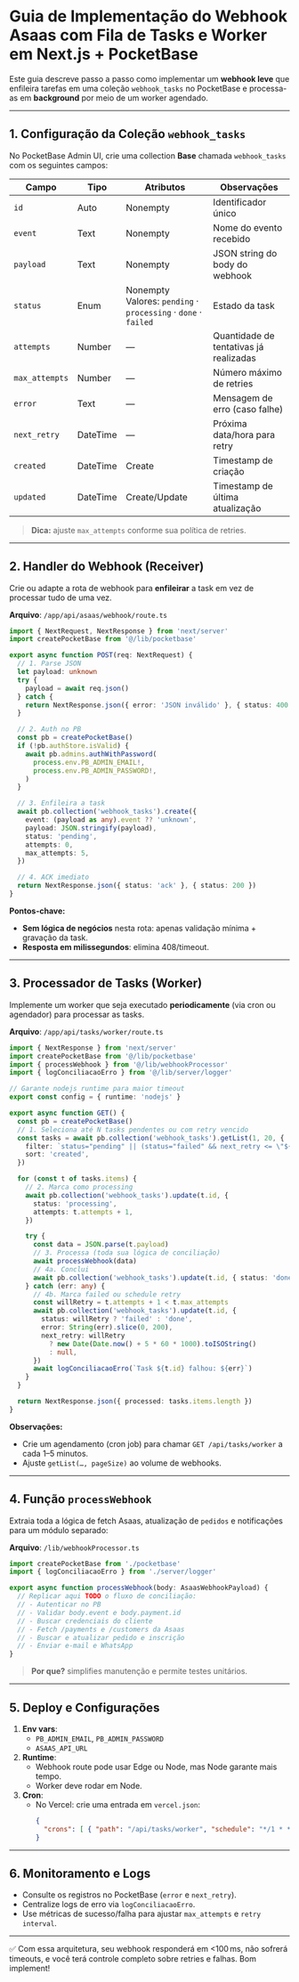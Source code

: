 # Guia de Implementação do Webhook Asaas com Fila de Tasks e Worker em Next.js + PocketBase

Este guia descreve passo a passo como implementar um **webhook leve** que enfileira tarefas em uma coleção `webhook_tasks` no PocketBase e processa-as em **background** por meio de um worker agendado.

---

## 1. Configuração da Coleção `webhook_tasks`
No PocketBase Admin UI, crie uma collection **Base** chamada `webhook_tasks` com os seguintes campos:

| Campo        | Tipo      | Atributos                  | Observações                                   |
|--------------|-----------|----------------------------|-----------------------------------------------|
| `id`         | Auto      | Nonempty                   | Identificador único                           |
| `event`      | Text      | Nonempty                   | Nome do evento recebido                       |
| `payload`    | Text      | Nonempty                   | JSON string do body do webhook                |
| `status`     | Enum      | Nonempty<br/>Valores: `pending` · `processing` · `done` · `failed` | Estado da task                                |
| `attempts`   | Number    | —                          | Quantidade de tentativas já realizadas        |
| `max_attempts` | Number  | —                          | Número máximo de retries                      |
| `error`      | Text      | —                          | Mensagem de erro (caso falhe)                 |
| `next_retry` | DateTime  | —                          | Próxima data/hora para retry                  |
| `created`    | DateTime  | Create                     | Timestamp de criação                          |
| `updated`    | DateTime  | Create/Update              | Timestamp de última atualização               |

> **Dica:** ajuste `max_attempts` conforme sua política de retries.

---

## 2. Handler do Webhook (Receiver)
Crie ou adapte a rota de webhook para **enfileirar** a task em vez de processar tudo de uma vez.

**Arquivo**: `/app/api/asaas/webhook/route.ts`

```ts
import { NextRequest, NextResponse } from 'next/server'
import createPocketBase from '@/lib/pocketbase'

export async function POST(req: NextRequest) {
  // 1. Parse JSON
  let payload: unknown
  try {
    payload = await req.json()
  } catch {
    return NextResponse.json({ error: 'JSON inválido' }, { status: 400 })
  }

  // 2. Auth no PB
  const pb = createPocketBase()
  if (!pb.authStore.isValid) {
    await pb.admins.authWithPassword(
      process.env.PB_ADMIN_EMAIL!,
      process.env.PB_ADMIN_PASSWORD!,
    )
  }

  // 3. Enfileira a task
  await pb.collection('webhook_tasks').create({
    event: (payload as any).event ?? 'unknown',
    payload: JSON.stringify(payload),
    status: 'pending',
    attempts: 0,
    max_attempts: 5,
  })

  // 4. ACK imediato
  return NextResponse.json({ status: 'ack' }, { status: 200 })
}
```

**Pontos-chave:**
- **Sem lógica de negócios** nesta rota: apenas validação mínima + gravação da task.
- **Resposta em milissegundos**: elimina 408/timeout.

---

## 3. Processador de Tasks (Worker)
Implemente um worker que seja executado **periodicamente** (via cron ou agendador) para processar as tasks.

**Arquivo**: `/app/api/tasks/worker/route.ts`
```ts
import { NextResponse } from 'next/server'
import createPocketBase from '@/lib/pocketbase'
import { processWebhook } from '@/lib/webhookProcessor'
import { logConciliacaoErro } from '@/lib/server/logger'

// Garante nodejs runtime para maior timeout
export const config = { runtime: 'nodejs' }

export async function GET() {
  const pb = createPocketBase()
  // 1. Seleciona até N tasks pendentes ou com retry vencido
  const tasks = await pb.collection('webhook_tasks').getList(1, 20, {
    filter: `status="pending" || (status="failed" && next_retry <= \"${new Date().toISOString()}\")`,
    sort: 'created',
  })

  for (const t of tasks.items) {
    // 2. Marca como processing
    await pb.collection('webhook_tasks').update(t.id, {
      status: 'processing',
      attempts: t.attempts + 1,
    })

    try {
      const data = JSON.parse(t.payload)
      // 3. Processa (toda sua lógica de conciliação)
      await processWebhook(data)
      // 4a. Conclui
      await pb.collection('webhook_tasks').update(t.id, { status: 'done' })
    } catch (err: any) {
      // 4b. Marca failed ou schedule retry
      const willRetry = t.attempts + 1 < t.max_attempts
      await pb.collection('webhook_tasks').update(t.id, {
        status: willRetry ? 'failed' : 'done',
        error: String(err).slice(0, 200),
        next_retry: willRetry
          ? new Date(Date.now() + 5 * 60 * 1000).toISOString()
          : null,
      })
      await logConciliacaoErro(`Task ${t.id} falhou: ${err}`)
    }
  }

  return NextResponse.json({ processed: tasks.items.length })
}
```

**Observações:**
- Crie um agendamento (cron job) para chamar `GET /api/tasks/worker` a cada 1–5 minutos.
- Ajuste `getList(…, pageSize)` ao volume de webhooks.

---

## 4. Função `processWebhook`
Extraia toda a lógica de fetch Asaas, atualização de `pedidos` e notificações para um módulo separado:

**Arquivo**: `/lib/webhookProcessor.ts`
```ts
import createPocketBase from './pocketbase'
import { logConciliacaoErro } from './server/logger'

export async function processWebhook(body: AsaasWebhookPayload) {
  // Replicar aqui TODO o fluxo de conciliação:
  // - Autenticar no PB
  // - Validar body.event e body.payment.id
  // - Buscar credenciais do cliente
  // - Fetch /payments e /customers da Asaas
  // - Buscar e atualizar pedido e inscrição
  // - Enviar e-mail e WhatsApp
}
```

> **Por que?** simplifies manutenção e permite testes unitários.

---

## 5. Deploy e Configurações
1. **Env vars**:
   - `PB_ADMIN_EMAIL`, `PB_ADMIN_PASSWORD`
   - `ASAAS_API_URL`
2. **Runtime**:
   - Webhook route pode usar Edge ou Node, mas Node garante mais tempo.
   - Worker deve rodar em Node.
3. **Cron**:
   - No Vercel: crie uma entrada em `vercel.json`:
     ```json
     {
       "crons": [ { "path": "/api/tasks/worker", "schedule": "*/1 * * * *" } ]
     }
     ```

---

## 6. Monitoramento e Logs
- Consulte os registros no PocketBase (`error` e `next_retry`).
- Centralize logs de erro via `logConciliacaoErro`.
- Use métricas de sucesso/falha para ajustar `max_attempts` e `retry interval`.

---

✅ Com essa arquitetura, seu webhook responderá em <100 ms, não sofrerá timeouts, e você terá controle completo sobre retries e falhas. Bom implement!

